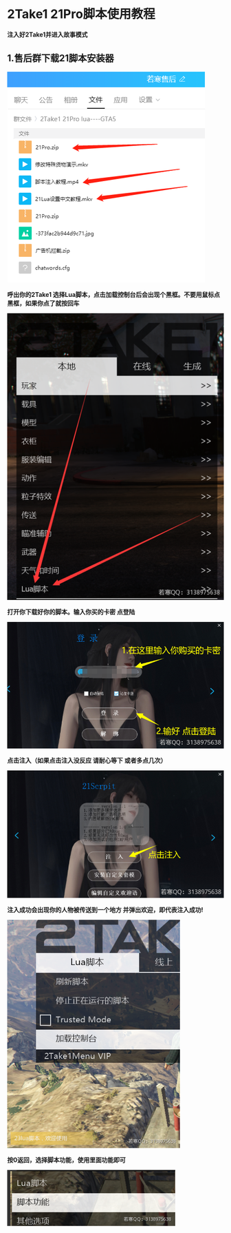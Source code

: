 # 2Take1 21Pro脚本使用教程

**注入好2Take1并进入故事模式**

## **1.售后群下载21脚本安装器**

![](<../../../../.gitbook/assets/image (19) (1) (1) (1).png>)

**呼出你的2Take1 选择Lua脚本，点击加载控制台后会出现个黑框。不要用鼠标点黑框，如果你点了就按回车**

****![](<../../../../.gitbook/assets/image (7) (1).png>)****

**打开你下载好你的脚本。输入你买的卡密 点登陆**

****![](<../../../../.gitbook/assets/image (33) (1).png>)****

**点击注入（如果点击注入没反应 请耐心等下 或者多点几次）**

****![](<../../../../.gitbook/assets/image (9) (1) (1).png>)****

**注入成功会出现你的人物被传送到一个地方 并弹出欢迎，即代表注入成功!**

****![](<../../../../.gitbook/assets/image (26) (1) (1) (1).png>)****

**按0返回，选择脚本功能，使用里面功能即可**

****![](<../../../../.gitbook/assets/image (46) (1).png>)****
